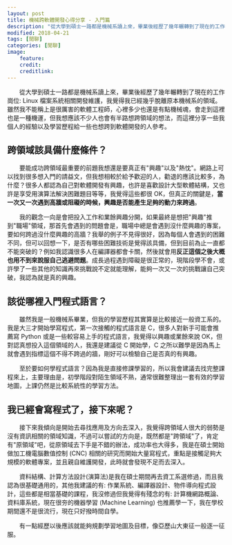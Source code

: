 ```yaml
---
layout: post
title: 機械跨軟體開發心得分享 - 入門篇
description: "從大學到碩士一路都是機械系讀上來，畢業後經歷了幾年輾轉到了現在的工作崗位: Linux 檔案系統相關開發維護，我覺得我已經幾乎脫離原本機械系的領域。雖然我不能稱上是很厲害的軟體工程師，心裡多少也還是有點機械魂，但我想應該不少人也會有半路想跨領域的想法，這裡分享一些我個人的經驗以及學習歷程給一些也想跨足軟體開發的人參考。"
modified: 2018-04-21
tags: [閒聊]
categories: [閒聊]
image:
    feature: 
    credit: 
    creditlink: 
---
```


　　從大學到碩士一路都是機械系讀上來，畢業後經歷了幾年輾轉到了現在的工作崗位: Linux 檔案系統相關開發維護，我覺得我已經幾乎脫離原本機械系的領域。雖然我不能稱上是很厲害的軟體工程師，心裡多少也還是有點機械魂，會走到這裡也是一種機運，但我想應該不少人也會有半路想跨領域的想法，而這裡分享一些我個人的經驗以及學習歷程給一些也想跨到軟體開發的人參考。

<!--more-->

## 跨領域該具備什麼條件？

　　要能成功跨領域最重要的前題我想還是要真正有"興趣"以及"熱忱"。網路上可以找到很多想入門的請益文，但我想相較於給予歡迎的人，勸退的應該比較多，為什麼？很多人都認為自己對軟體開發有興趣，也許是喜歡設計大型軟體結構，又也許是享受用演算法解決困難題目等等，我覺得這些都很 OK，但真正的關鍵是，**當一次又一次遇到高牆或阻礙的時候，興趣是否能產生足夠的動力來跨過**。

　　我的觀念一向是會把投入工作和業餘興趣分開，如果最終是想把"興趣"推到"職場"領域，那首先會遇到的問題會是，職場中總是會遇到沒什麼興趣的專案，要如何跨過沒什麼興趣的高牆？我舉的例子不見得很好，因為每個人會遇到的困難不同，但可以回想一下，是否有哪些困難技術是覺得該具備，但到目前為止一直都不能突破的？例如我認識很多人在編譯器都會卡關，然後就會用**反正這個之後大概也用不到來說服自己逃避問題**。成長過程遇到障礙是很正常的，現階段學不會，或許學了一些其他的知識再來挑戰說不定就能理解，能夠一次又一次的挑戰讓自己突破，我認為就是真的興趣。

## 該從哪裡入門程式語言？

　　雖然我是一般機械系畢業，但我的學習歷程其實算是比較接近一般資工系的。我是大三才開始學寫程式，第一次接觸的程式語言是 C，很多人對新手可能會推薦寫 Python 或是一些較容易上手的程式語言，我覺得以興趣或業餘來說 OK，但對認真想投入這個領域的人，我還是建議從 C 開始學，C 之所以難學是因為馬上就會遇到指標這個不得不跨過的牆，剛好可以檢驗自己是否真的有興趣。

　　至於要如何學程式語言？因為我是直接修課學習的，所以我會建議去找完整課程來上，主要理由是，初學階段對陌生領域不熟，通常很難整理出一套有效的學習地圖，上課仍然是比較系統性的學習方法。

## 我已經會寫程式了，接下來呢？

　　接下來我傾向是開始去尋找應用及方向去深入，我覺得跨領域人很大的弱勢是沒有資訊相關的領域知識，不過可以嘗試的方向是，既然都是"跨領域"了，肯定有"原領域"吧，從原領域去下手是不錯的辦法，成功率也大得多，我是在碩士開始做加工機電腦數值控制 (CNC) 相關的研究而開始大量寫程式，重點是接觸足夠大規模的軟體專案，並且親自維護開發，此時就會發現不足而去深入。

　　資料結構、計算方法設計(演算法)是我在碩士期間再去資工系選修過，而且我認為很基礎通用的，其他我建議的有: 作業系統、編譯器設計、物件導向程式設計，這些都是相當基礎的課程，我沒修過但我覺得有殘念的有: 計算機網路概論、資料庫系統，現在很夯的機器學習 (Machine Learning) 也推薦學一下，我在學校期間還不是很流行，現在只好撥時間自學。

　　有一點經歷以後應該就能夠規劃學習地圖及目標，像亞歷山大東征一般逐一征服。